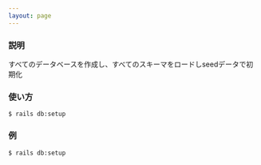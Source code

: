 ```yaml
---
layout: page
---
```


### 説明

すべてのデータベースを作成し、すべてのスキーマをロードしseedデータで初期化

### 使い方

    $ rails db:setup

### 例

    $ rails db:setup
